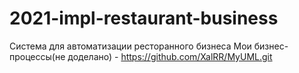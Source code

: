# 2021-impl-restaurant-business
Система для автоматизации ресторанного бизнеса
Мои бизнес-процессы(не доделано) - https://github.com/XalRR/MyUML.git
